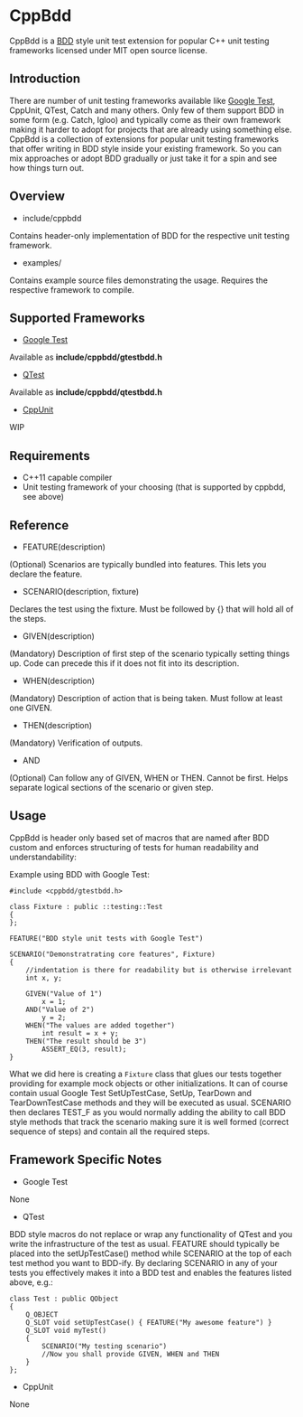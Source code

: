 # CppBdd #
CppBdd is a [BDD](https://en.wikipedia.org/wiki/Behavior-driven_development) style unit test extension for popular C++ unit testing frameworks licensed under MIT open source license.


## Introduction ##
There are number of unit testing frameworks available like [Google Test]( https://github.com/google/googletest ), CppUnit, QTest, Catch and many others. Only few of them support BDD in some form (e.g. Catch, Igloo) and typically come as their own framework making it harder to adopt for projects that are already using something else. CppBdd is a collection of extensions for popular unit testing frameworks that offer
writing in BDD style inside your existing framework. So you can mix approaches or adopt BDD gradually or just take it for a spin and see how things turn out.


## Overview ##

* include/cppbdd

Contains header-only implementation of BDD for the respective unit testing framework.

* examples/

Contains example source files demonstrating the usage. Requires the respective framework to compile.


## Supported Frameworks ##

* [Google Test]( https://github.com/google/googletest )

Available as **include/cppbdd/gtestbdd.h**

* [QTest]( http://doc.qt.io/qt-5/qtest-overview.html )

Available as **include/cppbdd/qtestbdd.h**

* [CppUnit]( https://sourceforge.net/projects/cppunit/ )

WIP

## Requirements ##

* C++11 capable compiler
* Unit testing framework of your choosing (that is supported by cppbdd, see above)


## Reference ##

* FEATURE(description)

(Optional) Scenarios are typically bundled into features. This lets you declare the feature.

* SCENARIO(description, fixture)

Declares the test using the fixture. Must be followed by {} that will hold all of the steps.

* GIVEN(description)

(Mandatory) Description of first step of the scenario typically setting things up. Code can precede this if it does not fit into its description.

* WHEN(description)

(Mandatory) Description of action that is being taken. Must follow at least one GIVEN.

* THEN(description)

(Mandatory) Verification of outputs.

* AND

(Optional) Can follow any of GIVEN, WHEN or THEN. Cannot be first. Helps separate logical sections of the scenario or given step.


## Usage ##

CppBdd is header only based set of macros that are named after BDD custom and enforces structuring of tests for human readability and understandability: 

Example using BDD with Google Test:

```
#include <cppbdd/gtestbdd.h>

class Fixture : public ::testing::Test
{
};

FEATURE("BDD style unit tests with Google Test")

SCENARIO("Demonstratrating core features", Fixture)
{
    //indentation is there for readability but is otherwise irrelevant
    int x, y;

    GIVEN("Value of 1")
        x = 1;
    AND("Value of 2")
        y = 2;
    WHEN("The values are added together")
        int result = x + y;
    THEN("The result should be 3")
        ASSERT_EQ(3, result);
}
```

What we did here is creating a `Fixture` class that glues our tests together providing for example mock objects or other initializations. It can of course contain usual Google Test SetUpTestCase, SetUp, TearDown and TearDownTestCase methods and they will be executed as usual. SCENARIO then declares TEST_F as you would normally adding the ability to call BDD style methods that track the scenario making sure it is well formed (correct sequence of steps) and contain all the required steps.

## Framework Specific Notes ##

* Google Test

None

* QTest

BDD style macros do not replace or wrap any functionality of QTest and you write the infrastructure of the test as usual. FEATURE should typically be placed into the setUpTestCase() method while SCENARIO at the top of each test method you want to BDD-ify. By declaring SCENARIO in any of your tests you effectively makes it into a BDD test and enables the features listed above, e.g.:

```
class Test : public QObject 
{ 
    Q_OBJECT
	Q_SLOT void setUpTestCase() { FEATURE("My awesome feature") }
	Q_SLOT void myTest()
	{
		SCENARIO("My testing scenario")
		//Now you shall provide GIVEN, WHEN and THEN
	}
};
```

* CppUnit

None
